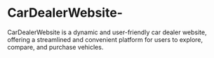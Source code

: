 # CarDealerWebsite-
CarDealerWebsite is a dynamic and user-friendly car dealer website, offering a streamlined and convenient platform for users to explore, compare, and purchase vehicles.
